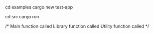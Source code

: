 cd examples
cargo new test-app

cd src
cargo run

/*
Main function called
Library function called
Utility function called
*/